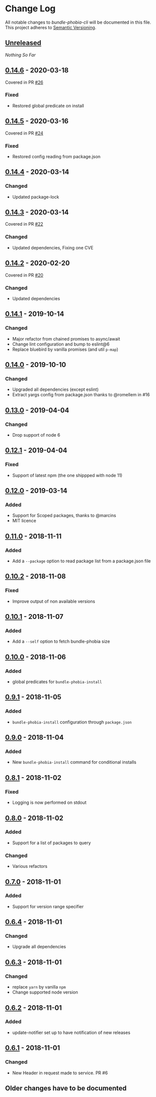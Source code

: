 Change Log
==========

All notable changes to *bundle-phobia-cli* will be documented in this file.
This project adheres to [Semantic Versioning](http://semver.org/).

## [Unreleased][unreleased]
*Nothing So Far*

## [0.14.6] - 2020-03-18
Covered in PR [#26]
### Fixed
- Restored global predicate on install

## [0.14.5] - 2020-03-16
Covered in PR [#24]
### Fixed
- Restored config reading from package.json

## [0.14.4] - 2020-03-14
### Changed
- Updated package-lock

## [0.14.3] - 2020-03-14
Covered in PR [#22]
### Changed
- Updated dependencies, Fixing one CVE

## [0.14.2] - 2020-02-20
Covered in PR [#20]
### Changed
- Updated dependencies

## [0.14.1] - 2019-10-14
### Changed
- Major refactor from chained promises to async/await
- Change lint configuration and bump to eslint@6
- Replace bluebird by vanilla promises (and util `p-map`)

## [0.14.0] - 2019-10-10
### Changed
- Upgraded all dependencies (except eslint)
- Extract yargs config from package.json thanks to @romellem in #16

## [0.13.0] - 2019-04-04
### Changed
- Drop support of node 6

## [0.12.1] - 2019-04-04
### Fixed
- Support of latest npm (the one shippped with node 11)

## [0.12.0] - 2019-03-14
### Added
- Support for Scoped packages, thanks to @marcins
- MIT licence

## [0.11.0] - 2018-11-11
### Added
- Add a `--package` option to read package list from a package.json file

## [0.10.2] - 2018-11-08
### Fixed
- Improve output of non available versions

## [0.10.1] - 2018-11-07
### Added
- Add a `--self` option to fetch bundle-phobia size

## [0.10.0] - 2018-11-06
### Added
- global predicates for `bundle-phobia-install`

## [0.9.1] - 2018-11-05
### Added
- `bundle-phobia-install` configuration through `package.json`

## [0.9.0] - 2018-11-04
### Added
- New `bundle-phobia-install` command for conditional installs

## [0.8.1] - 2018-11-02
### Fixed
- Logging is now performed on stdout

## [0.8.0] - 2018-11-02
### Added
- Support for a list of packages to query

### Changed
- Various refactors

## [0.7.0] - 2018-11-01
### Added
- Support for version range specifier

## [0.6.4] - 2018-11-01
### Changed
- Upgrade all dependencies

## [0.6.3] - 2018-11-01
### Changed
- replace `yarn` by vanilla `npm`
- Change supported node version

## [0.6.2] - 2018-11-01
### Added
- update-notifier set up to have notification of new releases

## [0.6.1] - 2018-11-01
### Changed
- New Header in request made to service. PR #6

## Older changes have to be documented

[#26]: https://github.com/AdrieanKhisbe/bundle-phobia-cli/pull/26
[#24]: https://github.com/AdrieanKhisbe/bundle-phobia-cli/pull/24
[#22]: https://github.com/AdrieanKhisbe/bundle-phobia-cli/pull/22
[#20]: https://github.com/AdrieanKhisbe/bundle-phobia-cli/pull/20

[unreleased]: https://github.com/AdrieanKhisbe/bundle-phobia-cli/compare/v0.14.6...master
[0.14.6]: https://github.com/AdrieanKhisbe/bundle-phobia-cli/compare/v0.14.5...v0.14.6
[0.14.5]: https://github.com/AdrieanKhisbe/bundle-phobia-cli/compare/v0.14.4...v0.14.5
[0.14.4]: https://github.com/AdrieanKhisbe/bundle-phobia-cli/compare/v0.14.3...v0.14.4
[0.14.3]: https://github.com/AdrieanKhisbe/bundle-phobia-cli/compare/v0.14.2...v0.14.3
[0.14.2]: https://github.com/AdrieanKhisbe/bundle-phobia-cli/compare/v0.14.1...v0.14.2
[0.14.1]: https://github.com/AdrieanKhisbe/bundle-phobia-cli/compare/v0.14.0...v0.14.1
[0.14.0]: https://github.com/AdrieanKhisbe/bundle-phobia-cli/compare/v0.13.0...v0.14.0
[0.13.0]: https://github.com/AdrieanKhisbe/bundle-phobia-cli/compare/v0.12.1...v0.13.0
[0.12.1]: https://github.com/AdrieanKhisbe/bundle-phobia-cli/compare/v0.12.0...v0.12.1
[0.12.0]: https://github.com/AdrieanKhisbe/bundle-phobia-cli/compare/v0.11.0...v0.12.0
[0.11.0]: https://github.com/AdrieanKhisbe/bundle-phobia-cli/compare/v0.10.2...v0.11.0
[0.10.2]: https://github.com/AdrieanKhisbe/bundle-phobia-cli/compare/v0.10.1...v0.10.2
[0.10.1]: https://github.com/AdrieanKhisbe/bundle-phobia-cli/compare/v0.10.0...v0.10.1
[0.10.0]: https://github.com/AdrieanKhisbe/bundle-phobia-cli/compare/v0.9.1...v0.10.0
[0.9.1]: https://github.com/AdrieanKhisbe/bundle-phobia-cli/compare/v0.9.0...v0.9.1
[0.9.0]: https://github.com/AdrieanKhisbe/bundle-phobia-cli/compare/v0.8.1...v0.9.0
[0.8.1]: https://github.com/AdrieanKhisbe/bundle-phobia-cli/compare/v0.8.0...v0.8.1
[0.8.0]: https://github.com/AdrieanKhisbe/bundle-phobia-cli/compare/v0.7.0...v0.8.0
[0.7.0]: https://github.com/AdrieanKhisbe/bundle-phobia-cli/compare/v0.6.4...v0.7.0
[0.6.4]: https://github.com/AdrieanKhisbe/bundle-phobia-cli/compare/v0.6.3...v0.6.4
[0.6.3]: https://github.com/AdrieanKhisbe/bundle-phobia-cli/compare/v0.6.2...v0.6.3
[0.6.2]: https://github.com/AdrieanKhisbe/bundle-phobia-cli/compare/v0.6.1...v0.6.2
[0.6.1]: https://github.com/AdrieanKhisbe/bundle-phobia-cli/compare/v0.6.0...v0.6.1
